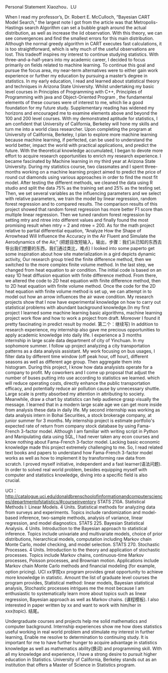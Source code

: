 Personal Statement
Xiaozhou．LU

When I read my professor’s, Dr. Robert E. McCulloch, “Bayesian CART Model Search,” the largest note I got from the article was that Metropolis-Hastings search Algorithm can set a bubble graph around the actual distribution, as well as increase the iid observation. With this theory, we can see convergences and find the smallest errors for this main distribution. Although the normal greedy algorithm in CART executes fast calculations, it is too straightforward, which is why much of the useful observations are lost. This tradeoff inspires my interest to continue studying statistics. With three-and-a-half-years into my academic career, I decided to focus primarily on fields related to machine learning. To continue this goal and pursue the focus area, my near-term alternatives were to either gain work experience or further my education by pursuing a master’s degree in statistics. 
In my early education, I read and learned about statistical theory and techniques in Arizona State University. Whilst undertaking my basic level courses in Principles of Programming with C++, Principles of Programming with java and Object-Oriented Program , the fundamental elements of these courses were of interest to me, which lie a good foundation for my future study. Supplementary reading has widened my horizons and encouraged me to examine elements above and beyond the 100 and 200 level courses. With my demonstrated aptitude for statistics, I am confident that University of California, Berkeley will hone my skills and turn me into a world class researcher. Upon completing the program at University of California, Berkeley, I plan to explore more machine learning because machine learning,  if perfected, can be used to understand the world better, impact the world with practical applications, and predict the future. 
With the theoretical knowledge accumulated, I began to devote more effort to acquire research opportunities to enrich my research experience.  I became fascinated by Machine learning in my third year at Arizona State University. During my statistics course, two classmates and I spent three-months working on a machine learning project aimed to predict the price of round cut diamonds using various approaches in order to find the most fit model. After testing the different methods, we cleaned the data using R studio and split the data 75% as the training set and 25% as the testing set. Then, we set  several variables as the influencing parameters and we select with relative parameters, we train the model by linear regression, random forest regression and to compared results. The comparison results of this project showed that random forest regression has more better F1 score than multiple linear regression. Then we tuned random forest regression by setting mtry and ntree into different values and finally found the most promising result when mtry = 2 and ntree = 200. As for the math project relative to partial differential equation, “Analyze How the Shape of Arrowhead Will Influence the Accuracy in the Air Fluent and Simulate the Aerodynamics of the Air,” (把题目改短输入，输出，步骤：我们从已知的东西去导出我们想要的东西，我们通过类比，难点) I looked into some paperto get some inspiration about how site materialization in a gird depicts dynamic activity, Our research group tried the finite difference method, then we switched to the more complex finite volume method. In the last step, we changed from heat equation to air condition. The initial code is based on an easy 1D heat diffusion equation with finite difference method. From there, we altered the code to 2D heat equation with finite difference method, then to 2D heat equation with finite volume method. Once the code for the 2D heat equation with finite volume method is set up, we can attempt in to model out how an arrow influences the air wave condition. My research projects show that I now have experimental knowledge on how to carry out statistical problems with abundant background knowledge.(In my first project I learned some machine learning basic algorithms, machine learning project work flow and how to work a project from draft. Moreover I found it pretty fascinating in predict result by model. 第二个：继续写)
In addition to research experience, my internship also gave me precious opportunities to apply academic knowledge into daily life. I experience a 3 months internship in large scale data department of city of Yinchuan. In my sophomore summer. I follow up project analyzing a city transportation patterns as a data analysis assistant. My work focusing on bus usages, I filter data by different time window (off peak hour, off hour), different seasons as well as different age group. Then aggregate them into histogram. During this project, I know how data analysists operate for a company to profit. My coworkers and I come up proposal that adjust the number of buses putting into use according to statistics we learned. which will reduce operating costs, directly enhance the public transportation efficacy, and potentially reduce air pollution cause by unnecessary shuttle.  Large scale is pretty absorbed my attention in attributing to society. Meanwhile, draw a chart by statistics can help audience grasp visually the message. I learned that in a modern large scale age we can get more inside from analysis these data in daily life. My second internship was working as data analysis intern in Bohai Securities, a stock brokerage company, at junior summer for 3 months. My internship project is estimate portfolio's expected rate of return from company stock database by using Fama-French 3-factor model. Although I am familiar with writing script in Python and Manipulating data using SQL, I had never taken any econ courses and know nothing about Fama-French 3-factor model. Lacking basic economic knowledge made this project extremely challenging to me. So, I read related text books and papers to understand how Fama-French 3-factor model works as well as how to implement it by transforming raw data from scratch. I proved myself initiative, independent and a fast learner(语法问题). In order to solved real world problem, besides equipping myself with computer and statistics knowledge, diving into a specific field is also crucial. 
  
UCI：http://catalogue.uci.edu/donaldbrenschoolofinformationandcomputersciences/departmentofstatistics/#courseinventory
STATS 210A. Statistical Methods I: Linear Models. 4 Units.
Statistical methods for analyzing data from surveys and experiments. Topics include randomization and model-based inference, two-sample methods, analysis of variance, linear regression, and model diagnostics.
STATS 225. Bayesian Statistical Analysis. 4 Units.
Introduction to the Bayesian approach to statistical inference. Topics include univariate and multivariate models, choice of prior distributions, hierarchical models, computation including Markov chain Monte Carlo, model checking, and model selection.
STATS 270. Stochastic Processes. 4 Units.
Introduction to the theory and application of stochastic processes. Topics include Markov chains, continuous-time Markov processes, Poisson processes, and Brownian motion. Applications include Markov chain Monte Carlo methods and financial modeling (for example, option pricing).
UCI xx学院xx program provides great opportunity to achieve more knowledge in statistic. Amount the list of graduate level courses the program provides, Statistical method: linear models, Bayesian statistical analysis, Stochastic processes intrigues me the most because I am enthusiastic to systematically learn more about topics such as linear regression, Bayesian approach as well as Markov chains. (课程模板). I also interested in paper written by xx and want to work with him/her in xxx(topic).  结尾。 

Undergraduate courses and projects help me solid mathematics and computer background. Internship experiences show me how does statistics useful working in real world problem and stimulate my interest in further learning, Enable me resolve to determination to continuing study. It is important for me to have further hunger to acquire advantage in statistics knowledge as well as mathematics ability(换词) and programming skill. With all my knowledge and experience, I have a strong desire to pursuit higher education in Statistics. University of California, Berkeley stands out as an institution that offers a Master of Science in Statistics program.

